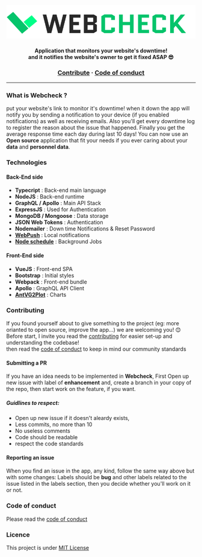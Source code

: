 <br>
<br>
<br>
<p align="center">
  <img src="https://github.com/mouadTaoussi/webcheck/blob/master/wc-front-end/src/assets/LogoOfReadme.svg"/>
</p>
<!-- <p align="center">
  <img src="https://github.com/mouadTaoussi/webcheck/blob/master/wc-front-end/src/assets/DashboardPreviewOfReadme.svg"/>
</p> -->

<h4 align="center">
	<strong>Application that monitors your website's downtime!<br> and it notifies the website's owner to get it fixed ASAP 😎</strong>
</h4>

<h3 align="center">
  <a href="https://github.com/mouadTaoussi/webcheck/blob/master/CONTRIBUTING.md">Contribute</a>
  <span> · </span>
  <a href="https://github.com/mouadTaoussi/webcheck/blob/master/CODE_OF_CONDUCT.md">Code of conduct</a>
</h3>

---

### What is Webcheck ?
put your website's link to monitor it's downtime! when it down the app will notify you by sending a notification to your device (if you enabled notifications) as well as receiving emails.
Also you'll get every downtime log to register the reason about the issue that happened.
Finally you get the average response time each day during last 10 days!
You can now use an **Open source** application that fit your needs if you ever caring about your **data** and **personnel data**.

### Technologies
#### Back-End side
- **Typecript** : Back-end main language
- **NodeJS** : Back-end runtime
- **GraphQL / Apollo** : Main API Stack
- **ExpressJS** : Used for Authentication
- **MongoDB / Mongoose** : Data storage
- **JSON Web Tokens** : Authentication
- **Nodemailer** : Down time Notifications & Reset Password
- **[WebPush](https://github.com/web-push-libs/web-push)** : Local notifications
- **[Node schedule](https://github.com/node-schedule/node-schedule)** : Background Jobs
#### Front-End side
- **VueJS** : Front-end SPA
- **Bootstrap** : Initial styles
- **Webpack** : Front-end bundle
- **Apollo** : GraphQL API Client
- **[AntVG2Plot](https://g2plot.antv.vision/)** : Charts

### Contributing
If you found yourself about to give something to the project (eg: more orianted to open source, improve the app...) we are welcoming you! 😊<br />
Before start, I invite you read the [contributing](https://github.com/mouadTaoussi/webcheck/blob/master/CONTRIBUTING.md) for easier set-up and understanding the codebase!<br />
then read the [code of conduct](https://github.com/mouadTaoussi/webcheck/blob/master/CODE_OF_CONDUCT.md) to keep in mind our community standards
#### Submitting a PR
If you have an idea needs to be implemented in **Webcheck**, First Open up new issue with label of **enhancement** and, create a branch in your copy of the repo, then start work on the feature, if you want.

##### Guidlines to respect:
- Open up new issue if it doesn't aleardy exists,
- Less commits, no more than 10
- No useless comments
- Code should be readable
- respect the code standards
<!-- - If any similar PR already exists, mention it, -->

#### Reporting an issue
When you find an issue in the app, any kind, follow the same way above but with some changes:
Labels should be **bug** and other labels related to the issue listed in the labels section, then you decide whether you'll work on it or not. 

### Code of conduct 
Please read the [code of conduct](https://github.com/mouadTaoussi/webcheck/blob/main/CODE_OF_CONDUCT.md)

### Licence
This project is under [MIT License](https://github.com/mouadTaoussi/webcheck/blob/master/LICENSE)
